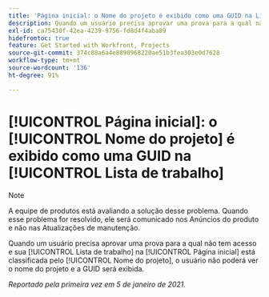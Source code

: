 ```yaml
---
title: 'Página inicial: o Nome do projeto é exibido como uma GUID na Lista de trabalho'
description: Quando um usuário precisa aprovar uma prova para a qual não tem acesso e sua Lista de trabalho na [!UICONTROL Página inicial] está classificada pelo Nome do projeto, o usuário não poderá ver o nome do projeto e a GUID será exibida.
exl-id: ca75430f-42ea-4239-9756-fd8d4f4aba89
hidefromtoc: true
feature: Get Started with Workfront, Projects
source-git-commit: 374c88a6a4e8890968220ae51b3fea303e0d7628
workflow-type: tm+mt
source-wordcount: '136'
ht-degree: 91%

---
```


# [!UICONTROL Página inicial]: o [!UICONTROL Nome do projeto] é exibido como uma GUID na [!UICONTROL Lista de trabalho]

<!--Article created by request-->

>[!NOTE]
>
>A equipe de produtos está avaliando a solução desse problema. Quando esse problema for resolvido, ele será comunicado nos Anúncios do produto e não nas Atualizações de manutenção.

Quando um usuário precisa aprovar uma prova para a qual não tem acesso e sua [!UICONTROL Lista de trabalho] na [!UICONTROL Página inicial] está classificada pelo [!UICONTROL Nome do projeto], o usuário não poderá ver o nome do projeto e a GUID será exibida.

_Reportado pela primeira vez em 5 de janeiro de 2021._
